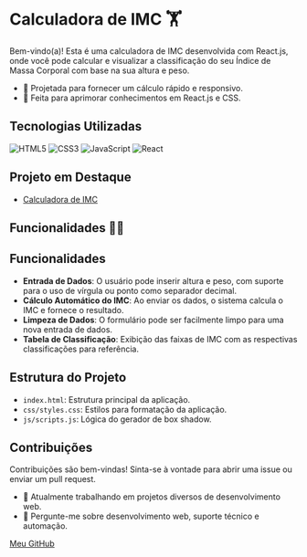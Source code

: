 # Calculadora de IMC 🏋️

Bem-vindo(a)! Esta é uma calculadora de IMC desenvolvida com React.js, onde você pode calcular e visualizar a classificação do seu Índice de Massa Corporal com base na sua altura e peso.

- 🚀 Projetada para fornecer um cálculo rápido e responsivo.
- 🌱 Feita para aprimorar conhecimentos em React.js e CSS.

## Tecnologias Utilizadas
![HTML5](https://img.shields.io/badge/-HTML5-orange?style=flat-square&logo=html5&logoColor=white)
![CSS3](https://img.shields.io/badge/-CSS3-blue?style=flat-square&logo=css3)
![JavaScript](https://img.shields.io/badge/-JavaScript-yellow?style=flat-square&logo=javascript)
![React](https://img.shields.io/badge/-React-61DAFB?style=flat-square&logo=react&logoColor=black)

## Projeto em Destaque
- [Calculadora de IMC](https://github.com/DanielFilhoo/Calculadora-IMC-React)

## Funcionalidades 👨‍💻

## Funcionalidades

- **Entrada de Dados**: O usuário pode inserir altura e peso, com suporte para o uso de vírgula ou ponto como separador decimal.
- **Cálculo Automático do IMC**: Ao enviar os dados, o sistema calcula o IMC e fornece o resultado.
- **Limpeza de Dados**: O formulário pode ser facilmente limpo para uma nova entrada de dados.
- **Tabela de Classificação**: Exibição das faixas de IMC com as respectivas classificações para referência.

## Estrutura do Projeto

- `index.html`: Estrutura principal da aplicação.
- `css/styles.css`: Estilos para formatação da aplicação.
- `js/scripts.js`: Lógica do gerador de box shadow.

## Contribuições

Contribuições são bem-vindas! Sinta-se à vontade para abrir uma issue ou enviar um pull request.

- 🔭 Atualmente trabalhando em projetos diversos de desenvolvimento web.
- 💬 Pergunte-me sobre desenvolvimento web, suporte técnico e automação.

[Meu GitHub](https://github.com/DanielFilhoo)
